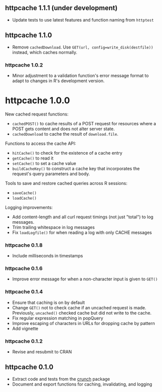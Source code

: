 ## httpcache 1.1.1 (under development)

* Update tests to use latest features and function naming from `httptest`

## httpcache 1.1.0

* Remove `cachedDownload`. Use `GET(url, config=write_disk(destfile))` instead, which caches normally.

### httpcache 1.0.2
* Minor adjustment to a validation function's error message format to adapt to changes in R's development version.

# httpcache 1.0.0

New cached request functions:

* `cachedPOST()` to cache results of a POST request for resources where a POST gets content and does not alter server state.
* `cachedDownload` to cache the result of `download.file`.

Functions to access the cache API:

* `hitCache()` to check for the existence of a cache entry
* `getCache()` to read it
* `setCache()` to set a cache value
* `buildCacheKey()` to construct a cache key that incorporates the request's query parameters and body.

Tools to save and restore cached queries across R sessions:

* `saveCache()`
* `loadCache()`

Logging improvements:

* Add content-length and all curl request timings (not just "total") to log messages.
* Trim trailing whitespace in log messages
* Fix `loadLogfile()` for when reading a log with only CACHE messages

### httpcache 0.1.8
* Include milliseconds in timestamps

### httpcache 0.1.6
* Improve error message for when a non-character input is given to `GET()`

### httpcache 0.1.4

* Ensure that caching is on by default
* Change `GET()` not to check cache if an uncached request is made. Previously, `uncached()` checked cache but did not write to the cache.
* Fix regular expression matching in popQuery
* Improve escaping of characters in URLs for dropping cache by pattern
* Add vignette

### httpcache 0.1.2

* Revise and resubmit to CRAN

## httpcache 0.1.0

* Extract code and tests from the [crunch](https://crunch.io/r/crunch/) package
* Document and export functions for caching, invalidating, and logging
